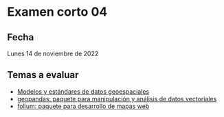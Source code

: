 # Examen corto 04


## Fecha
Lunes 14 de noviembre de 2022

## Temas a evaluar
- [Modelos y estándares de datos geoespaciales](https://gf0657-programacionsig.github.io/2022-ii/contenido/4/modelos-estandares-datos-geoespaciales.html)
- [geopandas: paquete para manipulación y análisis de datos vectoriales](https://gf0657-programacionsig.github.io/2022-ii/contenido/4/geopandas.html)
- [folium: paquete para desarrollo de mapas web](https://gf0657-programacionsig.github.io/2022-ii/contenido/4/folium.html)

